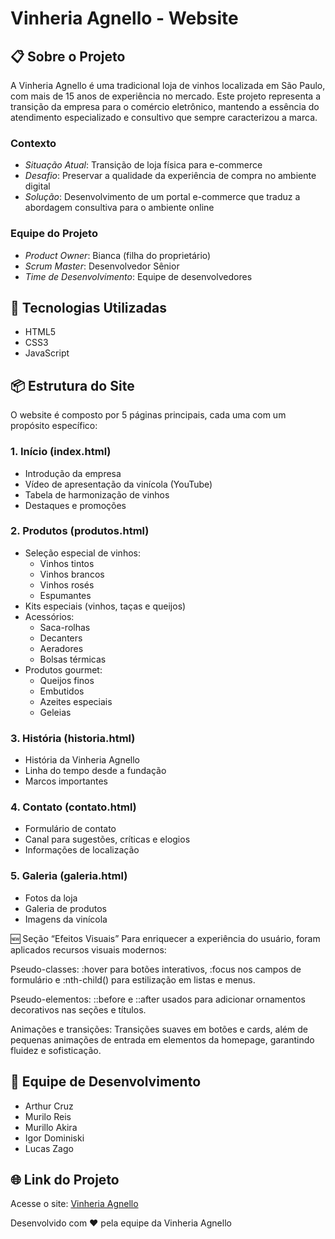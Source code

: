 # Vinheria Agnello - Website

## 📋 Sobre o Projeto

A Vinheria Agnello é uma tradicional loja de vinhos localizada em São Paulo, com mais de 15 anos de experiência no mercado. Este projeto representa a transição da empresa para o comércio eletrônico, mantendo a essência do atendimento especializado e consultivo que sempre caracterizou a marca.

### Contexto
- *Situação Atual*: Transição de loja física para e-commerce
- *Desafio*: Preservar a qualidade da experiência de compra no ambiente digital
- *Solução*: Desenvolvimento de um portal e-commerce que traduz a abordagem consultiva para o ambiente online

### Equipe do Projeto
- *Product Owner*: Bianca (filha do proprietário)
- *Scrum Master*: Desenvolvedor Sênior
- *Time de Desenvolvimento*: Equipe de desenvolvedores

## 🚀 Tecnologias Utilizadas

- HTML5
- CSS3
- JavaScript

## 📦 Estrutura do Site

O website é composto por 5 páginas principais, cada uma com um propósito específico:

### 1. Início (index.html)
- Introdução da empresa
- Vídeo de apresentação da vinícola (YouTube)
- Tabela de harmonização de vinhos
- Destaques e promoções

### 2. Produtos (produtos.html)
- Seleção especial de vinhos:
  - Vinhos tintos
  - Vinhos brancos
  - Vinhos rosés
  - Espumantes
- Kits especiais (vinhos, taças e queijos)
- Acessórios:
  - Saca-rolhas
  - Decanters
  - Aeradores
  - Bolsas térmicas
- Produtos gourmet:
  - Queijos finos
  - Embutidos
  - Azeites especiais
  - Geleias

### 3. História (historia.html)
- História da Vinheria Agnello
- Linha do tempo desde a fundação
- Marcos importantes

### 4. Contato (contato.html)
- Formulário de contato
- Canal para sugestões, críticas e elogios
- Informações de localização

### 5. Galeria (galeria.html)
- Fotos da loja
- Galeria de produtos
- Imagens da vinícola

🆕 Seção “Efeitos Visuais”
Para enriquecer a experiência do usuário, foram aplicados recursos visuais modernos:

Pseudo-classes: :hover para botões interativos, :focus nos campos de formulário e :nth-child() para estilização em listas e menus.

Pseudo-elementos: ::before e ::after usados para adicionar ornamentos decorativos nas seções e títulos.

Animações e transições: Transições suaves em botões e cards, além de pequenas animações de entrada em elementos da homepage, garantindo fluidez e sofisticação.

## 👥 Equipe de Desenvolvimento

- Arthur Cruz
- Murilo Reis
- Murillo Akira
- Igor Dominiski
- Lucas Zago

## 🌐 Link do Projeto

Acesse o site: [Vinheria Agnello](https://lucascostazago.github.io/cp-front-end/vinharia/src/pages/galeria.html)

Desenvolvido com  ❤️ pela equipe da Vinheria Agnello
